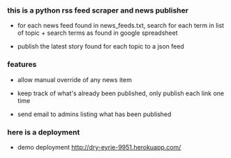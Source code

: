 ### this is a python rss feed scraper and news publisher

- for each news feed found in news_feeds.txt, search for each term in list of topic + search terms as found in google spreadsheet

- publish the latest story found for each topic to a json feed

### features

- allow manual override of any news item

- keep track of what's already been published, only publish each link one time

- send email to admins listing what has been published

### here is a deployment

- demo deployment http://dry-eyrie-9951.herokuapp.com/
